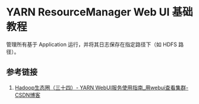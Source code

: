 # YARN ResourceManager Web UI 基础教程

管理所有基于 Application 运行，并将其日志保存在指定路径下（如 HDFS 路径）。

## 参考链接
1. [Hadoop生态圈（三十四）- YARN WebUI服务使用指南\_用webui查看集群-CSDN博客](https://blog.csdn.net/weixin_44758876/article/details/122861916)